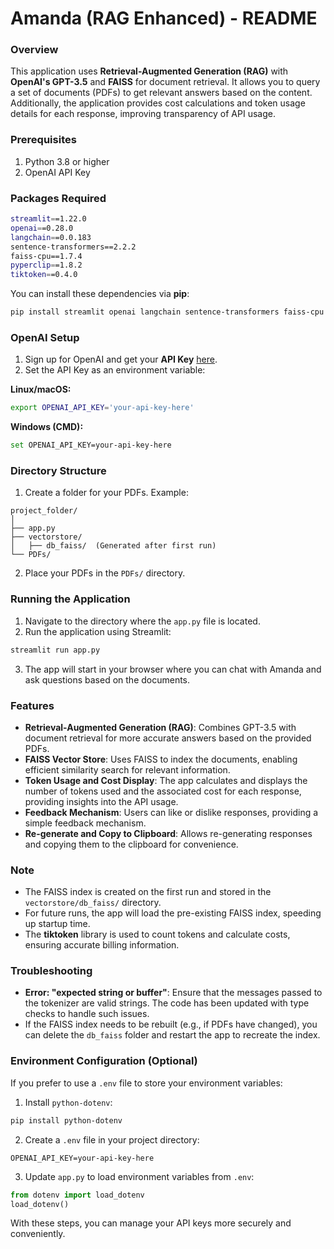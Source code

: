 # **Amanda (RAG Enhanced) - README**

### **Overview**

This application uses **Retrieval-Augmented Generation (RAG)** with **OpenAI's GPT-3.5** and **FAISS** for document retrieval. It allows you to query a set of documents (PDFs) to get relevant answers based on the content. Additionally, the application provides cost calculations and token usage details for each response, improving transparency of API usage.

### **Prerequisites**

1. Python 3.8 or higher
2. OpenAI API Key

### **Packages Required**

```bash
streamlit==1.22.0
openai==0.28.0
langchain==0.0.183
sentence-transformers==2.2.2
faiss-cpu==1.7.4
pyperclip==1.8.2
tiktoken==0.4.0
```

You can install these dependencies via **pip**:

```bash
pip install streamlit openai langchain sentence-transformers faiss-cpu pyperclip tiktoken
```

### **OpenAI Setup**

1. Sign up for OpenAI and get your **API Key** [here](https://beta.openai.com/signup/).
2. Set the API Key as an environment variable:

**Linux/macOS:**

```bash
export OPENAI_API_KEY='your-api-key-here'
```

**Windows (CMD):**

```bash
set OPENAI_API_KEY=your-api-key-here
```

### **Directory Structure**

1. Create a folder for your PDFs. Example:

```
project_folder/
│
├── app.py
├── vectorstore/
│   ├── db_faiss/  (Generated after first run)
└── PDFs/ 
```

2. Place your PDFs in the `PDFs/` directory.

### **Running the Application**

1. Navigate to the directory where the `app.py` file is located.
2. Run the application using Streamlit:

```bash
streamlit run app.py
```

3. The app will start in your browser where you can chat with Amanda and ask questions based on the documents.

### **Features**

- **Retrieval-Augmented Generation (RAG)**: Combines GPT-3.5 with document retrieval for more accurate answers based on the provided PDFs.
- **FAISS Vector Store**: Uses FAISS to index the documents, enabling efficient similarity search for relevant information.
- **Token Usage and Cost Display**: The app calculates and displays the number of tokens used and the associated cost for each response, providing insights into the API usage.
- **Feedback Mechanism**: Users can like or dislike responses, providing a simple feedback mechanism.
- **Re-generate and Copy to Clipboard**: Allows re-generating responses and copying them to the clipboard for convenience.

### **Note**

- The FAISS index is created on the first run and stored in the `vectorstore/db_faiss/` directory.
- For future runs, the app will load the pre-existing FAISS index, speeding up startup time.
- The **tiktoken** library is used to count tokens and calculate costs, ensuring accurate billing information.

### **Troubleshooting**

- **Error: "expected string or buffer"**: Ensure that the messages passed to the tokenizer are valid strings. The code has been updated with type checks to handle such issues.
- If the FAISS index needs to be rebuilt (e.g., if PDFs have changed), you can delete the `db_faiss` folder and restart the app to recreate the index.

### **Environment Configuration (Optional)**

If you prefer to use a `.env` file to store your environment variables:

1. Install `python-dotenv`:

```bash
pip install python-dotenv
```

2. Create a `.env` file in your project directory:

```
OPENAI_API_KEY=your-api-key-here
```

3. Update `app.py` to load environment variables from `.env`:

```python
from dotenv import load_dotenv
load_dotenv()
```

With these steps, you can manage your API keys more securely and conveniently.
